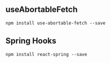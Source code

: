 ## useAbortableFetch

`npm install use-abortable-fetch --save`

## Spring Hooks

`npm install react-spring --save`